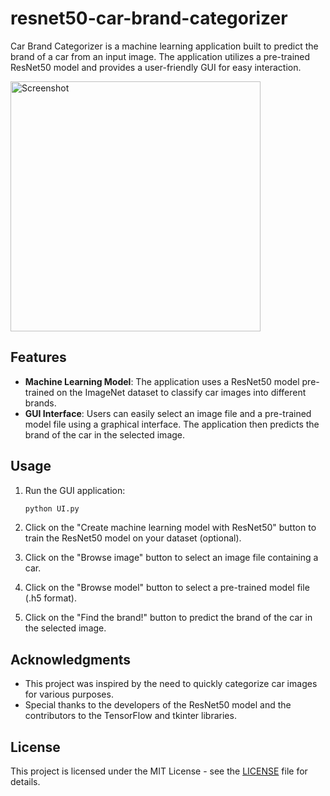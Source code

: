 # resnet50-car-brand-categorizer

Car Brand Categorizer is a machine learning application built to predict the brand of a car from an input image. The application utilizes a pre-trained ResNet50 model and provides a user-friendly GUI for easy interaction.

<img src="https://github.com/burakkeless/resnet50-car-brand-categorizer/assets/56159332/7b375636-8839-4592-8187-4cd3f9ceeb12" alt="Screenshot" width="400">

## Features

- **Machine Learning Model**: The application uses a ResNet50 model pre-trained on the ImageNet dataset to classify car images into different brands.
- **GUI Interface**: Users can easily select an image file and a pre-trained model file using a graphical interface. The application then predicts the brand of the car in the selected image.

## Usage

1. Run the GUI application:
    ```bash
    python UI.py
    ```

2. Click on the "Create machine learning model with ResNet50" button to train the ResNet50 model on your dataset (optional).
3. Click on the "Browse image" button to select an image file containing a car.
4. Click on the "Browse model" button to select a pre-trained model file (.h5 format).
5. Click on the "Find the brand!" button to predict the brand of the car in the selected image.

## Acknowledgments

- This project was inspired by the need to quickly categorize car images for various purposes.
- Special thanks to the developers of the ResNet50 model and the contributors to the TensorFlow and tkinter libraries.

## License

This project is licensed under the MIT License - see the [LICENSE](LICENSE) file for details.
